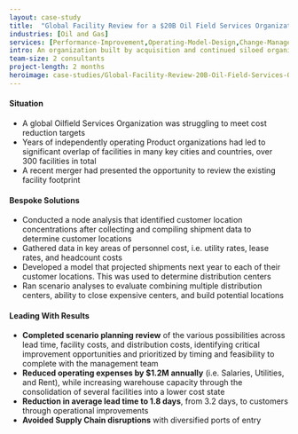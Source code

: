 ```yaml
---
layout: case-study
title:  "Global Facility Review for a $20B Oil Field Services Organization"
industries: [Oil and Gas]
services: [Performance-Improvement,Operating-Model-Design,Change-Management]
intro: An organization built by acquisition and continued siloed organizations led to a bloated facility footprint across a global organization
team-size: 2 consultants
project-length: 2 months
heroimage: case-studies/Global-Facility-Review-20B-Oil-Field-Services-Organization.jpg
---
```


#### Situation
- A global Oilfield Services Organization was struggling to meet cost reduction targets
- Years of independently operating Product organizations had led to significant overlap of facilities in many key cities and countries, over 300 facilities in total
- A recent merger had presented the opportunity to review the existing facility footprint

#### Bespoke Solutions
- Conducted a node analysis that identified customer location concentrations after collecting and compiling shipment data to determine customer locations
- Gathered data in key areas of personnel cost, i.e. utility rates, lease rates, and headcount costs
- Developed a model that projected shipments next year to each of their customer locations.  This was used to determine distribution centers
- Ran scenario analyses to evaluate combining multiple distribution centers, ability to close expensive centers, and build potential locations

#### Leading With Results
- **Completed scenario planning review** of the various possibilities across lead time, facility costs, and distribution costs, identifying critical improvement opportunities and prioritized by timing and feasibility to complete with the management team
- **Reduced operating expenses by $1.2M annually** (i.e. Salaries, Utilities, and Rent), while increasing warehouse capacity through the consolidation of several facilities into a lower cost state
- **Reduction in average lead time to 1.8 days**, from 3.2 days, to customers through operational improvements
- **Avoided Supply Chain disruptions** with diversified ports of entry
